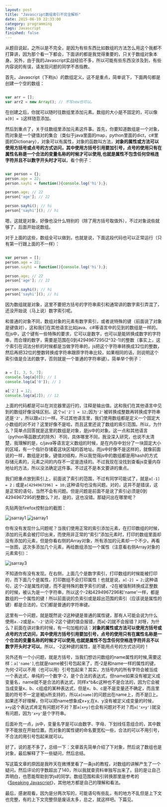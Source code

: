```yaml
---
layout: post
title: "Javascript数组索引不完全解析"
date: 2015-06-19 22:33:00
category: programming
tags: Javascript
finished: false
---
```


从题目说起，之所以是不完全，是因为有些东西比如数组的方法怎么用这个我都不打算讲，因为那个看一下都会，下面讲的都是我觉得重要的，只关于数组对象本身。另外，由于我的Javascript实战经验不多，所以可能有些东西没涉及到，有些内容说的有误，请发现问题的同学不吝指教。

首先，Javascript（下称js）的数组定义，这不是重点，简单说下，下面两句都是创建一个空的数组：

```javascript

var arr = [];
var arr2 = new Array(); // 不写new也可以。

```

在创建之后，你就可以随时往数组里添加元素。数组的大小是不固定的，可以像`a[0] = 1`这样随意添加。

然后到重点了，关于往数组里添加元素这件事。首先，你要知道数组是一个对象，而对象是一个键值对的集合（类似于java里面的map，python里面的dict，c#里面的Dictionary），对象可以有属性，对象的函数叫方法，**对象的属性或方法可以使用方括号或点号的方式访问，其中使用方括号引用要加引号，点号的使用只有在属性名称是一个合法的变量名称的时候才可以使用,也就是属性不包含任何空格连字符并且不以数字开头时才可以**，看个例子：

```javascript

var person = {};
person.age = 22;
person.sayhi = function(){console.log('hi');};

person.age; // 22
person['age']; // 22

person.sayhi(); // hi
person['sayhi'](); // hi

```

嗯，这就是对象，好像也没什么特别的（除了用方括号取值外），不过对象说些就够了，后面开始说数组。

对于上面的这些，数组全可以做到，也就是说，下面这段代码也可以正常运行（只有第一行跟上面的不一样）：

```javascript

var person = [];
person.age = 22;
person.sayhi = function(){console.log('hi');};

person.age; // 22
person['age']; // 22

person.sayhi(); // hi
person['sayhi'](); // hi

```

因为数组就是对象，这里不要把方括号的字符串索引和通常讲的数字索引弄混了，还没开始说（马上说）数字索引呢。

和普通的对象不同，数组对象的元素有数字索引，或者说特殊的键（前面说了对象是键值对），这和我们在其他语言比如java、c#等语言中的见到的数组是一样的。在js中，这个键有一些特殊的要求，它可以是数字，也可以是能转换成数字的字符串，而合理的数字，需要是范围在0到4294967295(2^32-1)的整数（事实上，这个索引在词法分析的时候都是当做字符串的，js把这个字符串转换成32位的整数，然后再把32位的整数转换成字符串跟原字符串比较，如果相同的话，则说明这个索引值是合法的数字，否则就是一个普通的字符串键）。简单举个例子：

```javascript

a = [1, 3, 5, 7];
console.log(a[0]); // 1
console.log(a['0']); // 1

a['2'] = 12;
console.log(a[2]); // 12

```

上面的代码都是可以在浏览器里运行的，注释是输出值。这和我们在其他语言中见到的数组好像没啥区别。这个`a['2'] = 12;`因为`'2'`被转换成整数再转换成字符串还是`'2'`，所以跟`a[2]`一样。不过其他语言里，我们使用数组都是定义一个固定大小数组的对不对？这里好像不是哈，而且这里还说了数组的索引范围。所以，为什么？简单点回答就是这里的数组是对象，是js中的对象。这一点和其他语言（python等函数式的除外）不同，具体哪里不同，我没深入研究，也说不太清楚，我理解的是，c/java等语言定义数组的时候，是在内存中划分了一块固定大小的区域，有一个指针存储着这块区域的首地址。而js中好像不是这样的，就像前面说的一样，数组是对象，键值对结构，所以我觉得js中的数组都是用hash的方式存储元素的，元素之间的内存不一定是连续的。不过我现在没找到查看js变量内存地址的方法，所以没法确定这件事。不过这不是本文要讲的重点。

我们把重点放到索引上，前面说了索引的范围，不过有同学可能试了，就是`a[-1] = 2；`或是`a[4294967296] = 10;`这种语句也没有问题。对的，这并不是错误，这是正常的语句，当然不会有问题。但是问题是前面不是说了索引必须是0到4294967295的整数么？对，是的，这也没错。那疑问出在哪里呢？

先贴两张firefox控制台的截图：

![jsarray1](http://7xj0rk.com1.z0.glb.clouddn.com/jsarray1.png)
![jsarray1](http://7xj0rk.com1.z0.glb.clouddn.com/jsarray2.png)

你有没有发现什么问题呢？当我们使用正常的索引添加元素，在打印数组的时候，添加的元素会被打印出来，而使用非正常的“索引”添加元素时，打印的数组里面却没有添加的元素，但是你看右侧的Array对象，所有添加的元素却一个不少。再看一张图，这次多添加几个元素，再给数组添加一个属性（注意看右侧Array对象的元素索引）：

![jsarray3](http://7xj0rk.com1.z0.glb.clouddn.com/jsarray3.png)

不知道你有没有发现。在右侧，上面几个是数字索引，打印数组的时候能被打印的，而下面几个是属性，打印数组不会打印属性！也就是说，`a[-2] = 2;`这种语句，这个-2是属性的键，而不是特殊的数字索引的键，-2在被强制转换成正整数的时候，被认为是一个字符串，所以这个-2和4294967296和'name'一样，都是数组的一个属性的键！所以前面说的负索引或是超出范围的索引（应该说是属性的键）都是合法的，它们都是普通的字符串键。

这里有一个问题，就是既然说-2这种键是普通的属性键，那有人可能会说为什么使用`a.-2`或是`a.'-2'`访问-2这个键的值会报错，而a[-2]就不会报错？对呀，为什么？前面在讲对象的时候，有一句加粗的话：**对象的属性或方法可以使用方括号或点号的方式访问，其中使用方括号引用要加引号，点号的使用只有在属性名称是一个合法的变量名称的时候才可以使用,也就是属性不包含任何空格连字符并且不以数字开头时才可以**。所以，-2这种键的属性，是不能用点号的方式访问的！

另外还有一个小问题，就是方括号，当我们想访问数组的name属性的时候,需要这样：`a['name']`,也就是name被引号包起来了，而-2是和name一样的属性的键，为何-2可以不用（也可以用）引号包起来？其实，方括号内的所有字符会被当成一个表达式，单纯的一个数字-2，是个合法的表达式，但name如果没有被定义成变量名，name就不是合法的表达式，同样x^b&c这种也不是合法的，因为它会被当成变量x、b、c组成的某种表达式，但是x、b、c是不是变量还不确定，而且里面的符号不一定是被js所支持的，所以`a[name]`的问题出在name上，而不是[]上。如果还不好理解，你可以把name想象成x+y,在x、y没有被定义成变量的时候，`x+y`这个表达式肯定有问题对不对？那`a[x+y]`也会有问题对不对？而`a['x+y']`就没有问题，因为`'x+y'`是个字符串。

后面补充一点，js中，变量名字是可以由数字、字母、下划线任意组合的，其中数字不能放在开始位置。而对象的属性键的命名要宽松一些，合法的可以不用引号，不合法的用引号包起来就可以。

好了，说的差不多了，总结一下：文章首先简单介绍了下对象，然后说了数组也是对象，最后解释了下一些疑问，然后总结。

写这篇文章的原因是我昨天在微博里看了一条js的教程，对数组的讲解产生了一个疑问，然后评论的字数超出了140，所以我就查资料单独写出来了。目的是让自己弄明白，也愿能帮助到学js的同学。数组范围和索引转换那里是参考的《[Speaking Javascript][js2]》，其他地方都是自己的理解和看法。

最后，感谢观看，因为是分两次写的，可能语句有些乱，有的地方不乱但是上下文也完整，有的上下文完整但是废话太多，总之，就这样吧。下篇见。


[js2]: http://book.douban.com/subject/25853744/